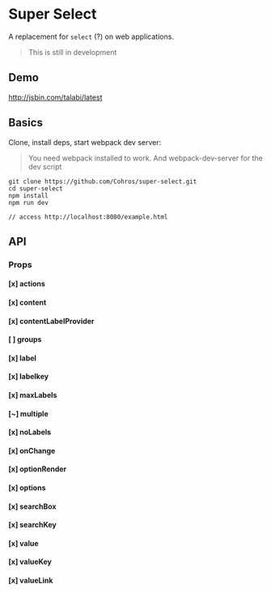# Super Select
A replacement for `select` (?) on web applications.

> This is still in development

## Demo
http://jsbin.com/talabi/latest

## Basics
Clone, install deps, start webpack dev server:

> You need webpack installed to work. And webpack-dev-server for the dev script

```
git clone https://github.com/Cohros/super-select.git
cd super-select
npm install
npm run dev

// access http://localhost:8080/example.html
```

## API
### Props
#### [x] actions
#### [x] content
#### [x] contentLabelProvider
#### [ ] groups
#### [x] label
#### [x] labelkey
#### [x] maxLabels
#### [~] multiple
#### [x] noLabels
#### [x] onChange
#### [x] optionRender
#### [x] options
#### [x] searchBox
#### [x] searchKey
#### [x] value
#### [x] valueKey
#### [x] valueLink
